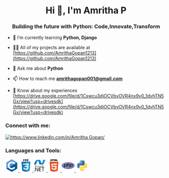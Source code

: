 <h1 align="center">Hi 👋, I'm Amritha P</h1>
<h3 align="center">Building the future with Python: Code,Innovate,Transform</h3>

- 🌱 I’m currently learning **Python, Django**

- 👨‍💻 All of my projects are available at [https://github.com/AmrithaGopan1213](https://github.com/AmrithaGopan1213)

- 💬 Ask me about **Python**

- 📫 How to reach me **amrithagopan001@gmail.com**

- 📄 Know about my experiences [https://drive.google.com/file/d/1Cswcu3djOCVbyOVR4nx9v0_1dvhTN5Gx/view?usp=drivesdk](https://drive.google.com/file/d/1Cswcu3djOCVbyOVR4nx9v0_1dvhTN5Gx/view?usp=drivesdk)

<h3 align="left">Connect with me:</h3>
<p align="left">
<a href="https://linkedin.com/in/amritha-gopan-3063a9257/" target="blank"><img align="center" src="https://raw.githubusercontent.com/rahuldkjain/github-profile-readme-generator/master/src/images/icons/Social/linked-in-alt.svg" alt="https://www.linkedin.com/in/Amritha Gopan/" height="30" width="40" /></a>
</p>

<h3 align="left">Languages and Tools:</h3>
<p align="left"> <a href="https://www.cprogramming.com/" target="_blank" rel="noreferrer"> <img src="https://raw.githubusercontent.com/devicons/devicon/master/icons/c/c-original.svg" alt="c" width="40" height="40"/> </a> <a href="https://www.w3schools.com/css/" target="_blank" rel="noreferrer"> <img src="https://raw.githubusercontent.com/devicons/devicon/master/icons/css3/css3-original-wordmark.svg" alt="css3" width="40" height="40"/> </a> <a href="https://dotnet.microsoft.com/" target="_blank" rel="noreferrer"> <img src="https://raw.githubusercontent.com/devicons/devicon/master/icons/dot-net/dot-net-original-wordmark.svg" alt="dotnet" width="40" height="40"/> </a> <a href="https://www.w3.org/html/" target="_blank" rel="noreferrer"> <img src="https://raw.githubusercontent.com/devicons/devicon/master/icons/html5/html5-original-wordmark.svg" alt="html5" width="40" height="40"/> </a> <a href="https://www.php.net" target="_blank" rel="noreferrer"> <img src="https://raw.githubusercontent.com/devicons/devicon/master/icons/php/php-original.svg" alt="php" width="40" height="40"/> </a> <a href="https://www.python.org" target="_blank" rel="noreferrer"> <img src="https://raw.githubusercontent.com/devicons/devicon/master/icons/python/python-original.svg" alt="python" width="40" height="40"/> </a> </p>
